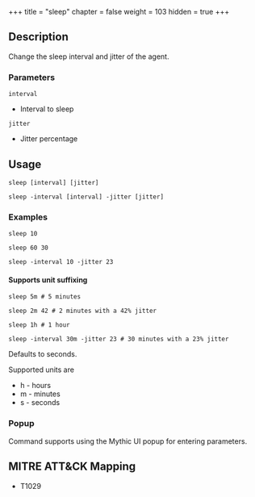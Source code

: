 +++
title = "sleep"
chapter = false
weight = 103
hidden = true
+++

## Description
Change the sleep interval and jitter of the agent.

### Parameters
`interval`
 * Interval to sleep

`jitter`
 * Jitter percentage

## Usage
```
sleep [interval] [jitter]
```
```
sleep -interval [interval] -jitter [jitter]
```

### Examples
```
sleep 10
```
```
sleep 60 30
```
```
sleep -interval 10 -jitter 23
```

#### Supports unit suffixing
```
sleep 5m # 5 minutes
```
```
sleep 2m 42 # 2 minutes with a 42% jitter
```
```
sleep 1h # 1 hour
```
```
sleep -interval 30m -jitter 23 # 30 minutes with a 23% jitter
```

Defaults to seconds.

Supported units are
 * h - hours
 * m - minutes
 * s - seconds

### Popup
Command supports using the Mythic UI popup for entering parameters.

## MITRE ATT&CK Mapping
 - T1029
